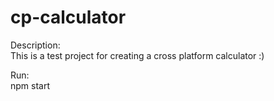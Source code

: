 # cp-calculator

Description:
</br>
This is a test project for creating a cross platform calculator :)
</br>

Run:
</br>
npm start
